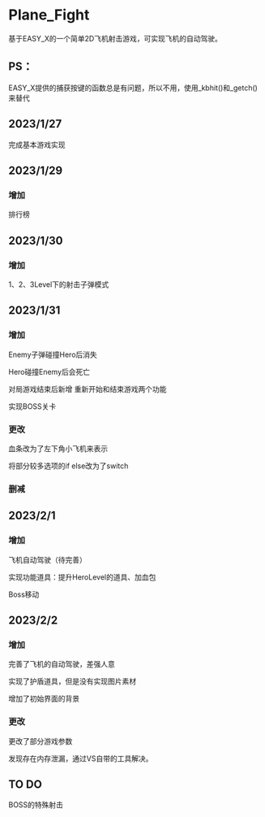 # Plane_Fight
基于EASY_X的一个简单2D飞机射击游戏，可实现飞机的自动驾驶。



## PS：

EASY_X提供的捕获按键的函数总是有问题，所以不用，使用_kbhit()和_getch()来替代

## 2023/1/27

完成基本游戏实现

## 2023/1/29

### 增加

排行榜

## 2023/1/30

### 增加 

1、2、3Level下的射击子弹模式

## 2023/1/31

### 增加

Enemy子弹碰撞Hero后消失

Hero碰撞Enemy后会死亡

对局游戏结束后新增 重新开始和结束游戏两个功能

实现BOSS关卡

### 更改

血条改为了左下角小飞机来表示

将部分较多选项的if else改为了switch

### 删减

## 2023/2/1

### 增加

飞机自动驾驶（待完善）

实现功能道具：提升HeroLevel的道具、加血包

Boss移动

## 2023/2/2

### 增加

完善了飞机的自动驾驶，差强人意

实现了护盾道具，但是没有实现图片素材

增加了初始界面的背景

### 更改

更改了部分游戏参数

发现存在内存泄漏，通过VS自带的工具解决。

## TO DO

BOSS的特殊射击
